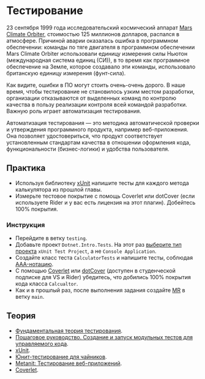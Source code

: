 # Тестирование

23 сентября 1999 года исследовательский космический аппарат [Mars Climate Orbiter](https://ru.wikipedia.org/wiki/Mars_Climate_Orbiter),
стоимостью 125 миллионов долларов, распался в атмосфере. Причиной аварии оказалась ошибка в программном обеспечении: команды по тяге двигателя в 
программном обеспечении Mars Climate Orbiter использовали единицу измерения силы Ньютон (международная система единиц (СИ)), 
в то время как программное обеспечение на Земле, которое создавало эти команды, использовало британскую единицу измерения (фунт-сила).

Как видите, ошибки в ПО могут стоить очень-очень дорого. В наше время, чтобы тестирование не становилось узким местом разработки, 
организации отказываются от выделенных команд по контролю качества в пользу реализации контроля всей командой разработки.
Важную роль играет автоматизация тестирования.

Автоматизация тестирования — это методика автоматической проверки и утверждения программного продукта, например веб-приложения.
Она позволяет удостовериться, что продукт соответствует установленным стандартам качества в отношении оформления кода, 
функциональности (бизнес-логики) и удобства пользователя.

## Практика

- Используя библиотеку [xUnit](https://xunit.net/) напишите тесты для каждого метода калькулятора из прошлой главы.
- Измерьте тестовое покрытие с помощь Coverlet или dotCover (если используете Rider и у вас есть лицензия на этот плагин). Добейтесь 100% покрытия.

### Инструкция

- Перейдите в ветку `testing`.
- Добавьте проект `Dotnet.Intro.Tests`. На этот раз [выберите тип проекта](https://xunit.net/docs/getting-started/netcore/visual-studio) `xUnit Test Project`, а не `Console Application`.
- Создайте класс теста `CalculatorTests` и напишите тесты, соблюдая [AAA-нотацию](https://habr.com/ru/post/169381/).
- С помощью [Coverlet](https://github.com/coverlet-coverage/coverlet) или [dotCover](https://www.jetbrains.com/dotcover/) (доступен в студенческой подписке для VS и Rider) убедитесь, что добились 100% покрытия кода класса `Calcualtor`.
- Как и в прошлый раз, после выполнения задания создайте [MR](https://docs.gitlab.com/ee/user/project/merge_requests/) в ветку `main`.

## Теория

- [Фундаментальная теория тестирования](https://habr.com/ru/post/549054/).
- [Пошаговое руководство. Создание и запуск модульных тестов для управляемого кода](https://learn.microsoft.com/ru-ru/visualstudio/test/walkthrough-creating-and-running-unit-tests-for-managed-code?view=vs-2022).
- [xUnit](https://xunit.net/).
- [Юнит-тестирование для чайников](https://habr.com/ru/post/169381/).
- [Metanit: Тестирование веб-приложений](https://metanit.com/sharp/mvc5/18.1.php).
- [Coverlet](https://github.com/coverlet-coverage/coverlet).

